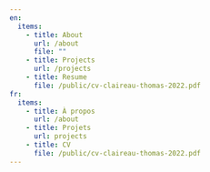 ```yaml
---
en:
  items:
    - title: About
      url: /about
      file: ""
    - title: Projects
      url: /projects
    - title: Resume
      file: /public/cv-claireau-thomas-2022.pdf
fr:
  items:
    - title: À propos
      url: /about
    - title: Projets
      url: projects
    - title: CV
      file: /public/cv-claireau-thomas-2022.pdf
---
```


